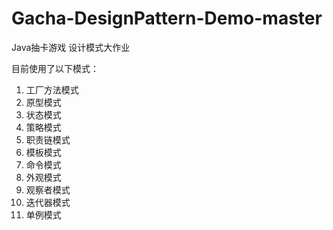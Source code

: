 # Gacha-DesignPattern-Demo-master
Java抽卡游戏 设计模式大作业 

目前使用了以下模式：
1.	工厂方法模式
2.	原型模式
3.	状态模式
4.	策略模式
5.	职责链模式
6.	模板模式
7.	命令模式
8.	外观模式
9.	观察者模式
10.	迭代器模式
11.	单例模式
